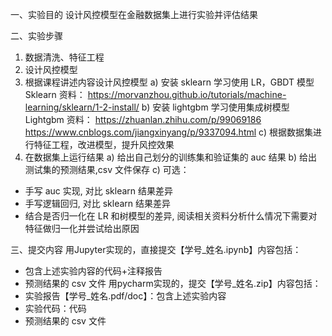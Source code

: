 一、实验目的
设计风控模型在金融数据集上进行实验并评估结果

二、实验步骤
1. 数据清洗、特征工程
2. 设计风控模型
1. 根据课程讲述内容设计风控模型
a) 安装 sklearn 学习使用 LR，GBDT 模型
Sklearn 资料：
https://morvanzhou.github.io/tutorials/machine-learning/sklearn/1-2-install/
b) 安装 lightgbm 学习使用集成树模型
Lightgbm 资料：
https://zhuanlan.zhihu.com/p/99069186
https://www.cnblogs.com/jiangxinyang/p/9337094.html
c) 根据数据集进行特征工程，改进模型，提升风控效果
2. 在数据集上运行结果
a) 给出自己划分的训练集和验证集的 auc 结果
b) 给出测试集的预测结果,csv 文件保存
c) 可选：
- 手写 auc 实现, 对比 sklearn 结果差异
- 手写逻辑回归, 对比 sklearn 结果差异
- 结合是否归一化在 LR 和树模型的差异, 阅读相关资料分析什么情况下需要对特征做归一化并尝试给出原因

三、提交内容
用Jupyter实现的，直接提交【学号_姓名.ipynb】内容包括：
- 包含上述实验内容的代码+注释报告
- 预测结果的 csv 文件
用pycharm实现的，提交【学号_姓名.zip】内容包括：
- 实验报告【学号_姓名.pdf/doc】：包含上述实验内容
- 实验代码：代码
- 预测结果的 csv 文件

